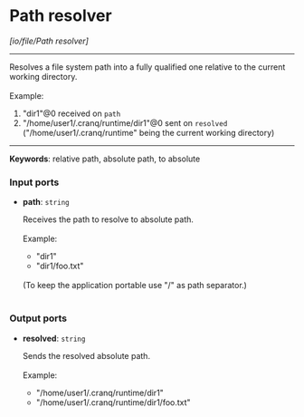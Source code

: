 # Path resolver

_[io/file/Path resolver]_

---

Resolves a file system path into a fully qualified one relative to the current working directory.<br>
<br>
Example:<br>
1. "dir1"@0 received on `path`<br>
2. "/home/user1/.cranq/runtime/dir1"@0 sent on `resolved` <br>
("/home/user1/.cranq/runtime" being the current working directory)<br>

---

__Keywords__: relative path, absolute path, to absolute

### Input ports

* __path__: ` string `

    Receives the path to resolve to absolute path.<br>
    <br>
    Example:<br>
    - "dir1"<br>
    - "dir1/foo.txt"<br>
    <br>
    (To keep the application portable use "/" as path separator.)<br>
    <br>

### Output ports

* __resolved__: ` string `

    Sends the resolved absolute path.<br>
    <br>
    Example:<br>
    - "/home/user1/.cranq/runtime/dir1"<br>
    - "/home/user1/.cranq/runtime/dir1/foo.txt"<br>

